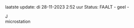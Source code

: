 laatste update: 
di 28-11-2023  2:52   uur 
Status: FAALT - geel - 
<div class="service R">J</div><div class="service Y">microstation</div>